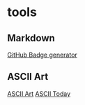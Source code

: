 # tools

## Markdown
[GitHub Badge generator](https://michaelcurrin.github.io/badge-generator/#/generic)

## ASCII Art
[ASCII Art](https://www.asciiart.eu/text-to-ascii-art)
[ASCII Today](https://ascii.today)

